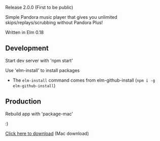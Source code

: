 
Release 2.0.0 (First to be public)

Simple Pandora music player that gives you unlimited skips/replays/scrubbing without Pandora Plus!

Written in Elm 0.18

## Development

Start dev server with 'npm start'

Use 'elm-install' to install packages

* The `elm-install` command comes from elm-github-install (`npm i -g elm-github-install`)

## Production

Rebuild app with 'package-mac'

:)

[Click here to download](http://www.mediafire.com/file/w3w9qoqu6ndn9e8/Pandora.zip/file) (Mac download)
